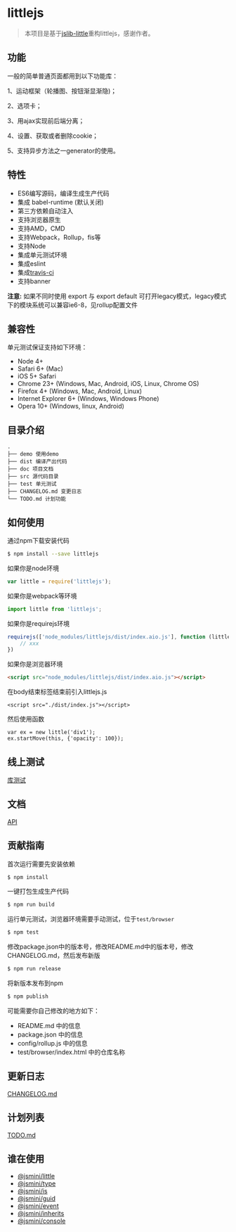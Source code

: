 # littlejs

>本项目是基于[jslib-little](https://github.com/yanhaijing/jslib-little)重构littlejs，感谢作者。

## 功能
一般的简单普通页面都用到以下功能库：

1、运动框架（轮播图、按钮渐显渐隐)；

2、选项卡；

3、用ajax实现前后端分离；

4、设置、获取或者删除cookie；

5、支持异步方法之一generator的使用。

## 特性

- ES6编写源码，编译生成生产代码
- 集成 babel-runtime (默认关闭)
- 第三方依赖自动注入
- 支持浏览器原生
- 支持AMD，CMD
- 支持Webpack，Rollup，fis等
- 支持Node
- 集成单元测试环境
- 集成eslint
- 集成[travis-ci](https://www.travis-ci.org/)
- 支持banner

**注意:** 如果不同时使用 export 与 export default 可打开legacy模式，legacy模式下的模块系统可以兼容ie6-8，见rollup配置文件

## 兼容性
单元测试保证支持如下环境：

- Node 4+
- Safari 6+ (Mac)
- iOS 5+ Safari
- Chrome 23+ (Windows, Mac, Android, iOS, Linux, Chrome OS)
- Firefox 4+ (Windows, Mac, Android, Linux)
- Internet Explorer 6+ (Windows, Windows Phone)
- Opera 10+ (Windows, linux, Android)

## 目录介绍

```
.
├── demo 使用demo
├── dist 编译产出代码
├── doc 项目文档
├── src 源代码目录
├── test 单元测试
├── CHANGELOG.md 变更日志
└── TODO.md 计划功能
```

## 如何使用
通过npm下载安装代码

```bash
$ npm install --save littlejs
```

如果你是node环境

```js
var little = require('littlejs');
```

如果你是webpack等环境

```js
import little from 'littlejs';
```

如果你是requirejs环境

```js
requirejs(['node_modules/littlejs/dist/index.aio.js'], function (little) {
    // xxx
})
```

如果你是浏览器环境

```html
<script src="node_modules/littlejs/dist/index.aio.js"></script>
```

在body结束标签结束前引入littlejs.js

```
<script src="./dist/index.js"></script>
```
然后使用函数
```
var ex = new little('div1');
ex.startMove(this, {'opacity': 100});
```
## 线上测试
[库测试](https://www.jomsou.cn/littlejs)

## 文档
[API](https://github.com/Zenquan/littlejs/blob/v0.2.0/doc/api.md)

## 贡献指南
首次运行需要先安装依赖

```bash
$ npm install
```

一键打包生成生产代码

```bash
$ npm run build
```

运行单元测试，浏览器环境需要手动测试，位于`test/browser`

```bash
$ npm test
```

修改package.json中的版本号，修改README.md中的版本号，修改CHANGELOG.md，然后发布新版

```bash
$ npm run release
```

将新版本发布到npm

```bash
$ npm publish
```

可能需要你自己修改的地方如下：

- README.md 中的信息
- package.json 中的信息
- config/rollup.js 中的信息
- test/browser/index.html 中的仓库名称

## 更新日志
[CHANGELOG.md](https://github.com/Zenquan/littlejs/blob/v0.2.0/CHANGELOG.md)

## 计划列表
[TODO.md](https://github.com/Zenquan/littlejs/blob/v0.2.0/TODO.md)

## 谁在使用

- [@jsmini/little](https://github.com/jsmini/little)
- [@jsmini/type](https://github.com/jsmini/type)
- [@jsmini/is](https://github.com/jsmini/is)
- [@jsmini/guid](https://github.com/jsmini/guid)
- [@jsmini/event](https://github.com/jsmini/event)
- [@jsmini/inherits](https://github.com/jsmini/inherits)
- [@jsmini/console](https://github.com/jsmini/console)

